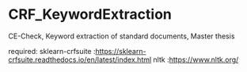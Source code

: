 # CRF_KeywordExtraction
CE-Check, Keyword extraction of standard documents, Master thesis

required:
sklearn-crfsuite :https://sklearn-crfsuite.readthedocs.io/en/latest/index.html
nltk :https://www.nltk.org/

